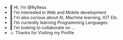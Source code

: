 - 👋 Hi, I’m @Ryfless
- 👀 I’m interested in Web and Mobile development
- 🤖 I'm also curious about AI, Machine learning, IOT Etc.
- 🌱 I’m currently learning Programming Languages
- 💞️ I’m looking to collaborate on ...
- ☺ Thanks for Visiting my Profile

<!---
Ryfless/Ryfless is a ✨ special ✨ repository because its `README.md` (this file) appears on your GitHub profile.
You can click the Preview link to take a look at your changes.
--->
